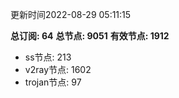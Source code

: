 更新时间2022-08-29 05:11:15

**总订阅: 64**
**总节点: 9051**
**有效节点: 1912**
- ss节点: 213
- v2ray节点: 1602
- trojan节点: 97
